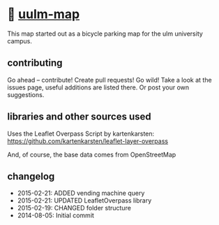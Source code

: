 # :round_pushpin: [uulm-map](http://www.ulmapi.de/uulm-map/)

This map started out as a bicycle parking map for the ulm university campus.

## contributing

Go ahead – contribute! Create pull requests! Go wild! Take a look at the issues page, useful additions are listed there. Or post your own suggestions.

## libraries and other sources used

Uses the Leaflet Overpass Script by kartenkarsten: https://github.com/kartenkarsten/leaflet-layer-overpass

And, of course, the base data comes from OpenStreetMap

## changelog

 * 2015-02-21: ADDED vending machine query
 * 2015-02-21: UPDATED LeafletOverpass library
 * 2015-02-19: CHANGED folder structure
 * 2014-08-05: Initial commit
